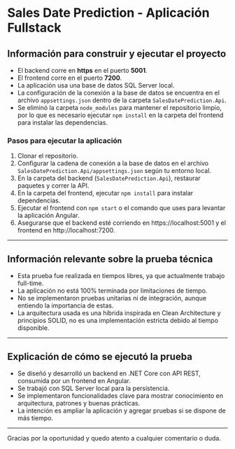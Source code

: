 # Sales Date Prediction - Aplicación Fullstack

## Información para construir y ejecutar el proyecto

- El backend corre en **https** en el puerto **5001**.
- El frontend corre en el puerto **7200**.
- La aplicación usa una base de datos SQL Server local.
- La configuración de la conexión a la base de datos se encuentra en el archivo `appsettings.json` dentro de la carpeta `SalesDatePrediction.Api`.
- Se eliminó la carpeta `node_modules` para mantener el repositorio limpio, por lo que es necesario ejecutar `npm install` en la carpeta del frontend para instalar las dependencias.

### Pasos para ejecutar la aplicación

1. Clonar el repositorio.
2. Configurar la cadena de conexión a la base de datos en el archivo `SalesDatePrediction.Api/appsettings.json` según tu entorno local.
3. En la carpeta del backend (`SalesDatePrediction.Api`), restaurar paquetes y correr la API.
4. En la carpeta del frontend, ejecutar `npm install` para instalar dependencias.
5. Ejecutar el frontend con `npm start` o el comando que uses para levantar la aplicación Angular.
6. Asegurarse que el backend esté corriendo en https://localhost:5001 y el frontend en http://localhost:7200.

---

## Información relevante sobre la prueba técnica

- Esta prueba fue realizada en tiempos libres, ya que actualmente trabajo full-time.
- La aplicación no está 100% terminada por limitaciones de tiempo.
- No se implementaron pruebas unitarias ni de integración, aunque entiendo la importancia de estas.
- La arquitectura usada es una híbrida inspirada en Clean Architecture y principios SOLID, no es una implementación estricta debido al tiempo disponible.

---

## Explicación de cómo se ejecutó la prueba

- Se diseñó y desarrolló un backend en .NET Core con API REST, consumida por un frontend en Angular.
- Se trabajó con SQL Server local para la persistencia.
- Se implementaron funcionalidades clave para mostrar conocimiento en arquitectura, patrones y buenas prácticas.
- La intención es ampliar la aplicación y agregar pruebas si se dispone de más tiempo.

---

Gracias por la oportunidad y quedo atento a cualquier comentario o duda.
